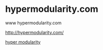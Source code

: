 # hypermodularity.com
www hypermodularity.com

http://hypermodularity.com/

[hyper modularity](http://hypermodularity.com/)
